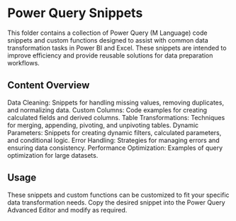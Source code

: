 # Power Query Snippets
This folder contains a collection of Power Query (M Language) code snippets and custom functions designed to assist with common data transformation tasks in Power BI and Excel. These snippets are intended to improve efficiency and provide reusable solutions for data preparation workflows.

## Content Overview
Data Cleaning: Snippets for handling missing values, removing duplicates, and normalizing data.
Custom Columns: Code examples for creating calculated fields and derived columns.
Table Transformations: Techniques for merging, appending, pivoting, and unpivoting tables.
Dynamic Parameters: Snippets for creating dynamic filters, calculated parameters, and conditional logic.
Error Handling: Strategies for managing errors and ensuring data consistency.
Performance Optimization: Examples of query optimization for large datasets.

## Usage
These snippets and custom functions can be customized to fit your specific data transformation needs. Copy the desired snippet into the Power Query Advanced Editor and modify as required.

